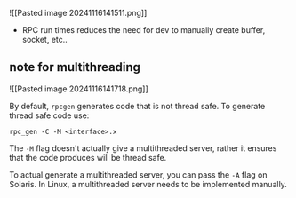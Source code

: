
![[Pasted image 20241116141511.png]]
- RPC run times reduces the need for dev to manually create buffer, socket, etc..

## note for multithreading 

![[Pasted image 20241116141718.png]]

By default, `rpcgen` generates code that is not thread safe. To generate thread safe code use:

```
rpc_gen -C -M <interface>.x
```

The `-M` flag doesn't actually give a multithreaded server, rather it ensures that the code produces will be thread safe.

To actual generate a multithreaded server, you can pass the `-A` flag on Solaris. In Linux, a multithreaded server needs to be implemented manually.

